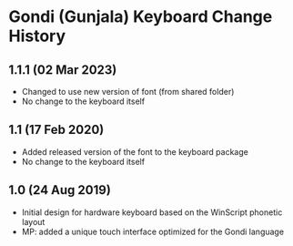 Gondi (Gunjala) Keyboard Change History
=======================================

1.1.1 (02 Mar 2023)
-----------------
* Changed to use new version of font (from shared folder)
* No change to the keyboard itself

1.1 (17 Feb 2020)
-----------------
* Added released version of the font to the keyboard package
* No change to the keyboard itself

1.0 (24 Aug 2019)
-----------------
* Initial design for hardware keyboard based on the WinScript phonetic layout
* MP: added a unique touch interface optimized for the Gondi language

